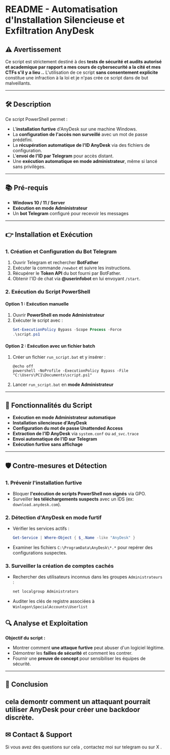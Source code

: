 # **README - Automatisation d'Installation Silencieuse et Exfiltration AnyDesk**

## **⚠️ Avertissement**

Ce script est strictement destiné à des **tests de sécurité et audits autorisé  et academique par rapport a mes cours de cybersecurité a la cité et mes CTFs s'il y a lieu ..** L'utilisation de ce script **sans consentement explicite** constitue une infraction à la loi  et je n'pas crée ce script dans de but malveillants.

---

## **🛠️ Description**

Ce script PowerShell permet :

- L'**installation furtive** d'AnyDesk sur une machine Windows.
- La **configuration de l'accès non surveillé** avec un mot de passe prédéfini.
- La **récupération automatique de l'ID AnyDesk** via des fichiers de configuration.
- L'**envoi de l'ID par Telegram** pour accès distant.
- Une **exécution automatique en mode administrateur**, même si lancé sans privilèges.

---

## **📚 Pré-requis**

- **Windows 10 / 11 / Server**
- **Exécution en mode Administrateur**
- Un **bot Telegram** configuré pour recevoir les messages

---

## **👉 Installation et Exécution**

### **1. Création et Configuration du Bot Telegram**

1. Ouvrir Telegram et rechercher **BotFather**
2. Exécuter la commande `/newbot` et suivre les instructions.
3. Récupérer le **Token API** du bot fourni par BotFather.
4. Obtenir l'ID de chat via **@userinfobot** en lui envoyant `/start`.

### **2. Exécution du Script PowerShell**

#### **Option 1 : Exécution manuelle**

1. Ouvrir **PowerShell en mode Administrateur**
2. Exécuter le script avec :
   ```powershell
   Set-ExecutionPolicy Bypass -Scope Process -Force
   .\script.ps1
   ```

#### **Option 2 : Exécution avec un fichier batch**

1. Créer un fichier `run_script.bat` et y insérer :
   ```batch
   @echo off
   powershell -NoProfile -ExecutionPolicy Bypass -File "C:\Users\PC1\Documents\script.ps1"
   ```
2. Lancer `run_script.bat` en **mode Administrateur**

---

## **🔧 Fonctionnalités du Script**

- **Exécution en mode Administrateur automatique**
- **Installation silencieuse d'AnyDesk**
- **Configuration du mot de passe Unattended Access**
- **Extraction de l'ID AnyDesk** via `system.conf` ou `ad_svc.trace`
- **Envoi automatique de l'ID sur Telegram**
- **Exécution furtive sans affichage**

---

## **🛡️ Contre-mesures et Détection**

### **1. Prévenir l'installation furtive**

- Bloquer **l'exécution de scripts PowerShell non signés** via GPO.
- Surveiller **les téléchargements suspects** avec un IDS (ex: `download.anydesk.com`).

### **2. Détection d'AnyDesk en mode furtif**

- Vérifier les services actifs :
  ```powershell
  Get-Service | Where-Object { $_.Name -like "AnyDesk" }
  ```
- Examiner les fichiers `C:\ProgramData\AnyDesk\*.*` pour repérer des configurations suspectes.

### **3. Surveiller la création de comptes cachés**

- Rechercher des utilisateurs inconnus dans les groupes `Administrateurs` :
  ```powershell
  net localgroup Administrators
  ```
- Auditer les clés de registre associées à `Winlogon\SpecialAccounts\Userlist`



## **🔍 Analyse et Exploitation**

**Objectif du script :**

- Montrer comment **une attaque furtive** peut abuser d'un logiciel légitime.
- Démontrer les **failles de sécurité** et comment les contrer.
- Fournir une **preuve de concept** pour sensibiliser les équipes de sécurité.

---

## **🎉 Conclusion**

cela demontr comment un attaquant pourrait utiliser AnyDesk pour créer une **backdoor discrète**. 
---

## **✉ Contact & Support**

Si vous avez des questions sur cela , contactez moi sur telegram ou sur X .

